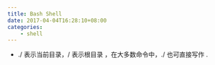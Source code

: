 ```yaml
---
title: Bash Shell
date: 2017-04-04T16:28:10+08:00
categories: 
	- shell
---
```

- ./ 表示当前目录，/ 表示根目录 ，在大多数命令中，./ 也可直接写作 .